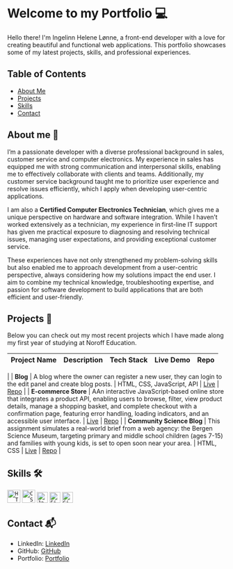 # Welcome to my Portfolio 💻

Hello there! I'm Ingelinn Helene Lønne, a front-end developer with a love for creating beautiful and functional web applications. This portfolio showcases some of my latest projects, skills, and professional experiences.

## Table of Contents

- [About Me](#about-me)
- [Projects](#projects)
- [Skills](#skills)
- [Contact](#contact)

## About me 🌸

I’m a passionate developer with a diverse professional background in sales, customer service and computer electronics. My experience in sales has equipped me with strong communication and interpersonal skills, enabling me to effectively collaborate with clients and teams. Additionally, my customer service background taught me to prioritize user experience and resolve issues efficiently, which I apply when developing user-centric applications.

I am also a **Certified Computer Electronics Technician**, which gives me a unique perspective on hardware and software integration. While I haven’t worked extensively as a technician, my experience in first-line IT support has given me practical exposure to diagnosing and resolving technical issues, managing user expectations, and providing exceptional customer service.

These experiences have not only strengthened my problem-solving skills but also enabled me to approach development from a user-centric perspective, always considering how my solutions impact the end user. I aim to combine my technical knowledge, troubleshooting expertise, and passion for software development to build applications that are both efficient and user-friendly.

## Projects 🚀

Below you can check out my most recent projects which I have made along my first year of studying at Noroff Education.

| Project Name | Description | Tech Stack | Live Demo | Repo |
| ------------ | ----------- | ---------- | --------- | ---- |

|
| **Blog** | A blog where the owner can register a new user, they can login to the edit panel and create blog posts. | HTML, CSS, JavaScript, API | [Live](https://fed1-pe1-ihlonne.netlify.app/) | [Repo](https://github.com/NoroffFEU/FED1-PE1-ihlonne) |
| **E-commerce Store** | AAn interactive JavaScript-based online store that integrates a product API, enabling users to browse, filter, view product details, manage a shopping basket, and complete checkout with a confirmation page, featuring error handling, loading indicators, and an accessible user interface. | [Live](https://ihl-rainy-days-v2.netlify.app/) | [Repo](https://github.com/ihlonne/rainydays-v2) |
| **Community Science Blog** | This assignment simulates a real-world brief from a web agency: the Bergen Science Museum, targeting primary and middle school children (ages 7-15) and families with young kids, is set to open soon near your area. | HTML, CSS | [Live](https://sp1-ihlonne.netlify.app/) | [Repo](https://github.com/ihlonne/semester-project-1) |

## Skills 🛠️

<code><img width="30" src="https://user-images.githubusercontent.com/25181517/192158954-f88b5814-d510-4564-b285-dff7d6400dad.png" alt="HTML" title="HTML"/></code>
<code><img width="30" src="https://user-images.githubusercontent.com/25181517/183898674-75a4a1b1-f960-4ea9-abcb-637170a00a75.png" alt="CSS" title="CSS"/></code>
<code><img width="25" src="https://user-images.githubusercontent.com/25181517/117447155-6a868a00-af3d-11eb-9cfe-245df15c9f3f.png" alt="JavaScript" title="JavaScript"/></code>
<code><img width="25" src="https://user-images.githubusercontent.com/25181517/189715289-df3ee512-6eca-463f-a0f4-c10d94a06b2f.png" alt="Figma" title="Figma"/></code>
<code><img width="25" src="https://user-images.githubusercontent.com/25181517/192108372-f71d70ac-7ae6-4c0d-8395-51d8870c2ef0.png" alt="Git" title="Git"/></code>

## Contact 📬

- LinkedIn: [LinkedIn](https://www.linkedin.com/in/ingelinnhelenelonne/?locale=en_US)
- GitHub: [GitHub](https://github.com/ihlonne)
- Portfolio: [Portfolio](https://ihlonne-portfolio.netlify.app/)
